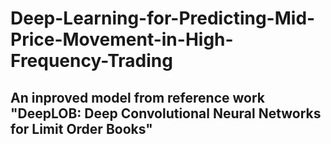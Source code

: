 # Deep-Learning-for-Predicting-Mid-Price-Movement-in-High-Frequency-Trading

## An inproved model from reference work "DeepLOB: Deep Convolutional Neural Networks for Limit Order Books" ##
